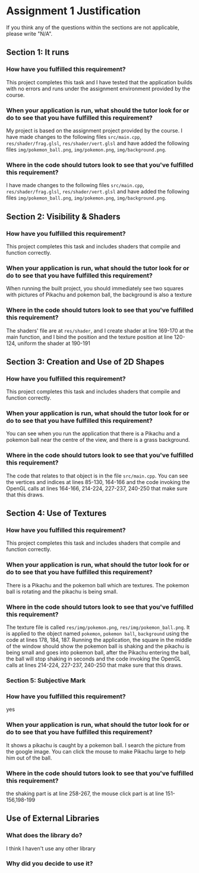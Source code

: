 # Assignment 1 Justification

If you think any of the questions within the sections are not applicable, please write "N/A".

## Section 1: It runs

### How have you fulfilled this requirement?

This project completes this task and I have tested that the application builds with no errors and runs under the assignment environment provided by the course.

### When your application is run, what should the tutor look for or do to see that you have fulfilled this requirement? 

My project is based on the assignment project provided by the course. I have made changes to the following files `src/main.cpp`, `res/shader/frag.glsl`, `res/shader/vert.glsl`  and have added the following files `img/pokemon_ball.png`, `img/pokemon.png`, `img/background.png`.

### Where in the code should tutors look to see that you've fulfilled this requirement?
 I have made changes to the following files `src/main.cpp`, `res/shader/frag.glsl`, `res/shader/vert.glsl`  and have added the following files `img/pokemon_ball.png`, `img/pokemon.png`, `img/background.png`.


## Section 2: Visibility & Shaders

### How have you fulfilled this requirement?

This project completes this task and includes shaders that compile and function correctly.

### When your application is run, what should the tutor look for or do to see that you have fulfilled this requirement?

When running the built project, you should immediately see two squares with pictures of Pikachu and pokemon ball, the background is also a texture

### Where in the code should tutors look to see that you've fulfilled this requirement?

The shaders' file are at `res/shader`, and I create shader at line 169-170 at the main function,  and I bind the position and the texture position at line 120-124, uniform the shader at 190-191

## Section 3: Creation and Use of 2D Shapes

### How have you fulfilled this requirement?

This project completes this task and includes shaders that compile and function correctly.

### When your application is run, what should the tutor look for or do to see that you have fulfilled this requirement?

You can see when you run the application that there is a Pikachu and a pokemon ball near the centre of the view, and there is a grass background. 


### Where in the code should tutors look to see that you've fulfilled this requirement?

The code that relates to that object is in the file `src/main.cpp`. You can see the vertices and indices at lines 85-130, 164-166 and the code invoking the OpenGL calls at lines 164-166, 214-224, 227-237, 240-250 that make sure that this draws.

## Section 4: Use of Textures

### How have you fulfilled this requirement?

This project completes this task and includes shaders that compile and function correctly.

### When your application is run, what should the tutor look for or do to see that you have fulfilled this requirement?

There is a Pikachu and the pokemon ball which are textures. The pokemon ball is rotating and the pikachu is being small. 

### Where in the code should tutors look to see that you've fulfilled this requirement?

The texture file is called `res/img/pokemon.png`, `res/img/pokemon_ball.png`. It is applied to the object named `pokemon`, `pokemon ball`, `background` using the code at lines 178, 184, 187. Running the application, the square in the middle of the window should show the pokemon ball is shaking and the pikachu is being small and goes into pokemon ball, after the Pikachu entering the ball, the ball will stop shaking in seconds and the code invoking the OpenGL calls at lines 214-224, 227-237, 240-250 that make sure that this draws. 


### Section 5: Subjective Mark

### How have you fulfilled this requirement?

yes

### When your application is run, what should the tutor look for or do to see that you have fulfilled this requirement?

It shows a pikachu is caught by a pokemon ball. I search the picture from the google image. You can click the mouse to make Pikachu large to help him out of the ball.

### Where in the code should tutors look to see that you've fulfilled this requirement?
the shaking part is at line 258-267, the mouse click part is at line 151-156,198-199

## Use of External Libraries

### What does the library do?

I think I haven't use any other library

### Why did you decide to use it?


